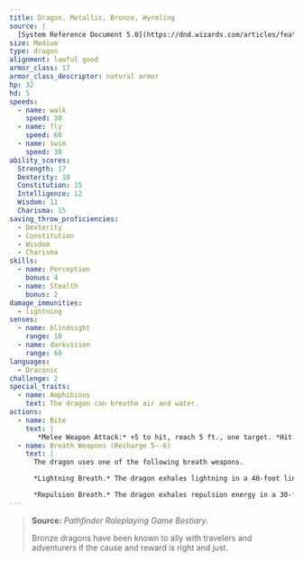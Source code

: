 ```yaml
---
title: Dragon, Metallic, Bronze, Wyrmling
source: |
  [System Reference Document 5.0](https://dnd.wizards.com/articles/features/systems-reference-document-srd)
size: Medium
type: dragon
alignment: lawful good
armor_class: 17
armor_class_descriptor: natural armor
hp: 32
hd: 5
speeds:
  - name: walk
    speed: 30
  - name: fly
    speed: 60
  - name: swim
    speed: 30
ability_scores:
  Strength: 17
  Dexterity: 10
  Constitution: 15
  Intelligence: 12
  Wisdom: 11
  Charisma: 15
saving_throw_proficiencies:
  - Dexterity
  - Constitution
  - Wisdom
  - Charisma
skills:
  - name: Perception
    bonus: 4
  - name: Stealth
    bonus: 2
damage_immunities:
  - lightning
senses:
  - name: blindsight
    range: 10
  - name: darkvision
    range: 60
languages:
  - Draconic
challenge: 2
special_traits:
  - name: Amphibious
    text: The dragon can breathe air and water.
actions:
  - name: Bite
    text: |
       *Melee Weapon Attack:* +5 to hit, reach 5 ft., one target. *Hit:* 8 (1d10 + 3) piercing damage.
  - name: Breath Weapons (Recharge 5--6)
    text: |
      The dragon uses one of the following breath weapons.

      *Lightning Breath.* The dragon exhales lightning in a 40-foot line that is 5 feet wide. Each creature in that line must make a DC 12 Dexterity saving throw, taking 16 (3d10) lightning damage on a failed save, or half as much damage on a successful one.

      *Repulsion Breath.* The dragon exhales repulsion energy in a 30-foot cone. Each creature in that area must succeed on a DC 12 Strength saving throw. On a failed save, the creature is pushed 30 feet away from the dragon.
---
```


> **Source:** *Pathfinder Roleplaying Game Bestiary*.
>
> Bronze dragons have been known to ally with travelers and adventurers if the cause and reward is right and just.
